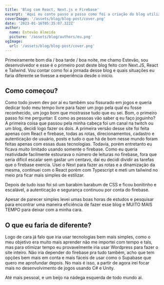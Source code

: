 ```yaml
---
title: 'Blog com React, Next.js e Firebase'
excerpt: 'Aqui eu conto passo a passo como foi a criação do blog utilizando React, Next.js e Firebase e o que faria de diferente.'
coverImage: '/assets/blog/blog-post/cover.png'
date: '2023-01-16T05:35:07.322Z'
author:
  name: Estevão Almeida
  picture: '/assets/blog/authors/eu.png'
ogImage:
  url: '/assets/blog/blog-post/cover.png'
---
```


Primeiramente bom dia / boa tarde / boa noite, me chamo Estevão, sou desenvolvedor e esse é o primeiro post deste blog feito com Next.JS, React e Tailwind. Vou contar como foi a jornada desse blog e quais situações eu faria diferente se tivesse a experiência desde o início.


## Como começou?

Como todo jovem dev por aí eu também sou fissurado em jogos e queria dedicar todo meu tempo livre para fazer um jogo pela qual eu fosse reconhecido, um jogo bom que mostrasse tudo que eu sei. Bom, o primeiro passo foi me perguntar: E como as pessoas vão saber q eu faço joguinho?
A primeira coisa que passou pela minha cabeça foi um canal na twitch ou um blog, decidi logo fazer os dois. A primeira versão desse site foi feita apenas com React e firebase, todas as rotas, direcionamentos, cadastro e autenticação de usuário, posts e tudo o que há de bom nesse mundo foram feitas apenas com essas duas tecnologias. Todavia, porém entretanto eu ficava muito limitado usando somente o firebase.
Como eu queria reatividade facilmente estourava o número de leituras no firebase, fora que seria difícil escalar sem gastar um centavo, daí eu decidi dividir as tarefas que o firebase exercia. Usei o Next para fazer as rotas e a dinamização da mesma, continuei com o React porém com Typescript e meti um tailwind no meio pra ficar mais simples de estilizar.

Depois de tudo isso foi só um barabim barabum de CSS e ficou bonitinho e escalável, a autenticação e segurança continuou por conta do firebase.

Apesar de parecer simples levei umas boas horas de estudos e pesquisar para encontrar uma maneira eficiência de fazer esse blog e MUITO MAIS TEMPO para deixar com a minha cara.

## O que eu faria de diferente?

Logo de cara já falo que iria usar tecnologias bem mais simples, como o meu objetivo era muito mais aprender não me importei com tempo e tals, mas para otimizar tempo eu provavelmente iria usar Wordpress para fazer o site inteiro. Não iria depender do firebase pra tudo também, acho que tem opções bem mais em conta e mais fáceis de usar como o Supabase que quero me aprofundar depois. No mais é isso, a partir de agora irei focar mais no desenvolvimento de jogos usando C# e Unity.

Até mais pessoal, e um beijo na nádega esquerda de todo mundo ai.